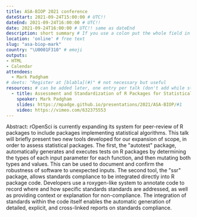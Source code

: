 ```yaml
---
title: ASA-BIOP 2021 conference
dateStart: 2021-09-24T15:00:00 # UTC!!
dateEnd: 2021-09-24T16:00:00 # UTC!!
date: 2021-09-24T16:00:00 # UTC!! same as dateEnd
description: short summary # If you use a colon put the whole field in ""
location: 'online' # free text
slug: "asa-biop-mark"
country: "\U0001F310" # emoji
outputs: 
- HTML
- Calendar 
attendees:
  - Mark Padgham
# deets: "Register at [blabla](#)" # not necessary but useful
resources: # can be added later, one entry per talk (don't add while still empty, add once there are resources)
  - title: Assessment and Standardization of R Packages for Statistical Analysis by rOpenSci
    speaker: Mark Padgham
    slides: https://mpadge.github.io/presentations/2021/ASA-BIOP/#1
    video: https://vimeo.com/632375553
---
```


Abstract: rOpenSci is currently expanding its system for peer-review of R packages to include packages implementing statistical algorithms. This talk will briefly present two new tools developed for our expansion of scope, in order to assess statistical packages. The first, the "autotest" package, automatically generates and executes tests on R packages by determining the types of each input parameter for each function, and then mutating both types and values. This can be used to document and confirm the robustness of software to unexpected inputs. The second tool, the "ssr" package, allows standards compliance to be integrated directly into R package code. Developers use a roxygen-like system to annotate code to record where and how specific standards standards are addressed, as well as providing context or explanation for non-compliance. The integration of standards within the code itself enables the automatic generation of detailed, explicit, and cross-linked reports on standards compliance.



